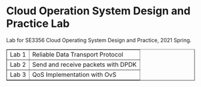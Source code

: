 # Cloud Operation System Design and Practice Lab

Lab for SE3356 Cloud Operating System Design and Practice, 2021 Spring.

<table border="1">
<tr>
<td>Lab 1</td>
<td>Reliable Data Transport Protocol</td>
</tr>
<tr>
<td>Lab 2</td>
<td>Send and receive packets with DPDK</td>
</tr>
<tr>
<td>Lab 3</td>
<td>QoS Implementation with OvS</td>
</tr>
</table>

